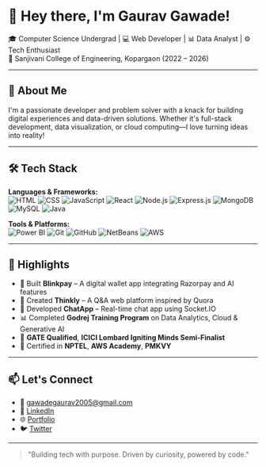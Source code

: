 # 👋 Hey there, I'm Gaurav Gawade!

🎓 Computer Science Undergrad | 💻 Web Developer | 📊 Data Analyst | ⚙️ Tech Enthusiast  
📍 Sanjivani College of Engineering, Kopargaon (2022 – 2026)

---

## 🚀 About Me

I'm a passionate developer and problem solver with a knack for building digital experiences and data-driven solutions. Whether it's full-stack development, data visualization, or cloud computing—I love turning ideas into reality!

---

## 🛠️ Tech Stack

**Languages & Frameworks:**  
![HTML](https://img.shields.io/badge/-HTML5-E34F26?style=flat&logo=html5&logoColor=white)
![CSS](https://img.shields.io/badge/-CSS3-1572B6?style=flat&logo=css3)
![JavaScript](https://img.shields.io/badge/-JavaScript-F7DF1E?style=flat&logo=javascript&logoColor=black)
![React](https://img.shields.io/badge/-React-61DAFB?style=flat&logo=react)
![Node.js](https://img.shields.io/badge/-Node.js-339933?style=flat&logo=node.js&logoColor=white)
![Express.js](https://img.shields.io/badge/-Express.js-000000?style=flat&logo=express)
![MongoDB](https://img.shields.io/badge/-MongoDB-47A248?style=flat&logo=mongodb)
![MySQL](https://img.shields.io/badge/-MySQL-4479A1?style=flat&logo=mysql)
![Java](https://img.shields.io/badge/-Java-007396?style=flat&logo=java)

**Tools & Platforms:**  
![Power BI](https://img.shields.io/badge/-Power%20BI-F2C811?style=flat&logo=powerbi&logoColor=black)
![Git](https://img.shields.io/badge/-Git-F05032?style=flat&logo=git&logoColor=white)
![GitHub](https://img.shields.io/badge/-GitHub-181717?style=flat&logo=github)
![NetBeans](https://img.shields.io/badge/-NetBeans-1B6AC6?style=flat&logo=apache-netbeans-ide)
![AWS](https://img.shields.io/badge/-AWS-232F3E?style=flat&logo=amazon-aws)

---

## 🌟 Highlights

- 🔐 Built **Blinkpay** – A digital wallet app integrating Razorpay and AI features
- 💬 Created **Thinkly** – A Q&A web platform inspired by Quora
- 💬 Developed **ChatApp** – Real-time chat app using Socket.IO
- 📊 Completed **Godrej Training Program** on Data Analytics, Cloud & Generative AI
- 🏅 **GATE Qualified**, **ICICI Lombard Igniting Minds Semi-Finalist**
- 🧾 Certified in **NPTEL**, **AWS Academy**, **PMKVY**

---

## 📫 Let's Connect

- 📧 gawadegaurav2005@gmail.com  
- 💼 [LinkedIn]([(https://www.linkedin.com/in/coder-gawade-gaurav/)])  
- 🌐 [Portfolio](https://your-portfolio-link.com)  
- 🐦 [Twitter](https://twitter.com/yourhandle)

---

> "Building tech with purpose. Driven by curiosity, powered by code."
